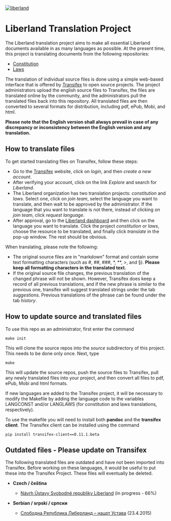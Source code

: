 [![liberland](http://liberland.org/addons/image/Liberland_znak_small.png)](https://github.com/liberland/liberland)

# Liberland Translation Project
The Liberland translation project aims to make all essential Liberland documents available in as many languages as possible. At the present time, this project is translating documents from the following repositories:

* [Constitution](https://github.com/liberland/constitution)
* [Laws](https://github.com/liberland/laws)

The translation of individual source files is done using a simple web-based interface that is offered by [Transifex](https://www.transifex.com/) to open source projects. The project administrators upload the english source files to Transifex, the files are translated online by the community, and the administrators pull the translated files back into this repository. All translated files are then converted to several formats for distribution, including pdf, ePub, Mobi, and html.

**Please note that the English version shall always prevail in case of any discrepancy or inconsistency between the English version and any translation.**

## How to translate files

To get started translating files on Transifex, follow these steps:

* Go to the [Transifex](https://www.transifex.com) website, click on *login*, and then *create a new account*.
* After verifying your account, click on the link *Explore* and search for *Liberland*. 
* The Liberland organization has two translation projects: *constitution* and *laws*. Select one, click on *join team*, select the language you want to translate, and then wait to be approved by the administrator. If the language that you want to translate is not there, instead of clicking on *join team*, click *request language*.
* After approval, go to the [Liberland dashboard](https://www.transifex.com/liberland/public/) and then click on the language you want to translate. Click the project *constitution* or *laws*, choose the resource to be translated, and finally click *translate* in the pop-up window. The rest should be obvious.

When translating, please note the following:

* The original source files are in "markdown" format and contain some text formatting characters (such as \#, \#\#, \#\#\#, \*, \*\*, >, and §). **Please keep all formatting characters in the translated text.**
* If the original source file changes, the previous translation of the changed phrase will not be shown. However, Transifex does keep a record of all previous translations, and if the new phrase is similar to the previous one, transifex will suggest translated strings under the tab *suggestions*. Previous translations of the phrase can be found under the tab *history*.

## How to update source and translated files

To use this repo as an administrator, first enter the command

    make init
    
This will clone the source repos into the *source* subdirectory of this project. This needs to be done only once. Next, type

    make
    
This will update the source repos, push the source files to Transifex, pull any newly translated files into your project, and then convert all files to pdf, ePub, Mobi and html formats.

If new languages are added to the Transifex project, it will be necessary to modify the Makefile by adding the language code to the variables LANGCONST and/or LANGLAWS (for constitution and laws translations, respectively).

To use the makefile you will need to install both **pandoc** and the **transifex client**. The Transifex client can be installed using the command

    pip install transifex-client==0.11.1.beta

## Outdated files - Please update on Transifex

The following translated files are outdated and have not been imported into Transifex. Before working on these languages, it would be useful to put these into the Transifex Project. These files will eventually be deleted.

* **Czech / čeština**
  * [Návrh Ústavy Svobodné republiky Liberland](languages_old/cs/Liberland-constitution-cs.md) (in progress - 66%)

* **Serbian / srpski / српски**
  * [Слободна Република Либерланд – нацрт Устава](languages_old/sr/Liberland-constitution-sr.md) (23.4.2015)
